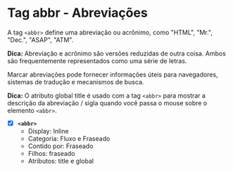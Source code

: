 # Tag abbr - Abreviações

A tag `<abbr>` define uma abreviação ou acrônimo, como "HTML", "Mr.", "Dec.", "ASAP", "ATM".

**Dica:** Abreviação e acrônimo são versões reduzidas de outra coisa. Ambos são frequentemente representados como uma série de letras.

Marcar abreviações pode fornecer informações úteis para navegadores, sistemas de tradução e mecanismos de busca.

**Dica:** O atributo global title é usado com a tag `<abbr>` para mostrar a descrição da abreviação / sigla quando você passa o mouse sobre o elemento `<abbr>`.

- [X] **`<abbr>`**
  - Display: Inline
  - Categoria: Fluxo e Fraseado
  - Contido por: Fraseado
  - Filhos: fraseado
  - Atributos: title e global
